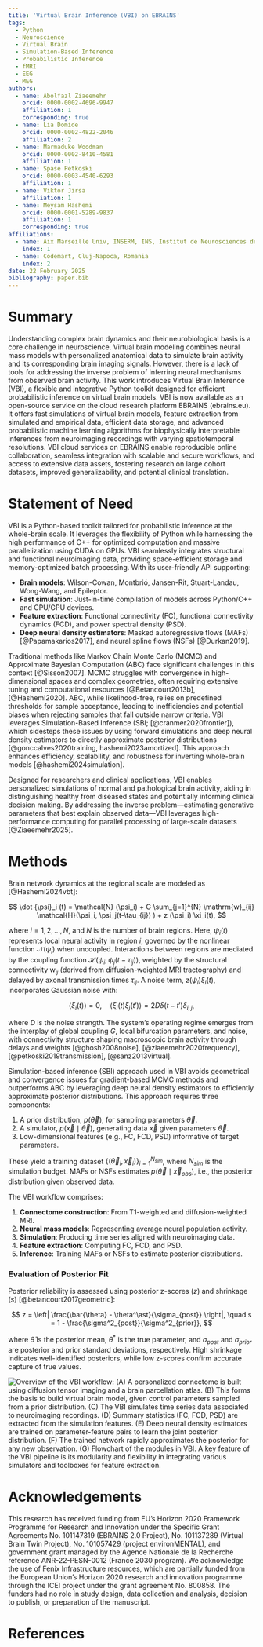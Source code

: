 ```yaml
---
title: 'Virtual Brain Inference (VBI) on EBRAINS'
tags:
  - Python
  - Neuroscience
  - Virtual Brain
  - Simulation-Based Inference
  - Probabilistic Inference
  - fMRI
  - EEG
  - MEG
authors:
  - name: Abolfazl Ziaeemehr
    orcid: 0000-0002-4696-9947
    affiliation: 1
    corresponding: true
  - name: Lia Domide
    orcid: 0000-0002-4822-2046
    affiliation: 2
  - name: Marmaduke Woodman
    orcid: 0000-0002-8410-4581
    affiliation: 1
  - name: Spase Petkoski
    orcid: 0000-0003-4540-6293
    affiliation: 1
  - name: Viktor Jirsa
    affiliation: 1
  - name: Meysam Hashemi
    orcid: 0000-0001-5289-9837
    affiliation: 1
    corresponding: true
affiliations:
  - name: Aix Marseille Univ, INSERM, INS, Institut de Neurosciences des Systèmes, Marseille, France
    index: 1
  - name: Codemart, Cluj-Napoca, Romania
    index: 2
date: 22 February 2025
bibliography: paper.bib
---
```


# Summary

Understanding complex brain dynamics and their neurobiological basis is a core challenge in neuroscience. Virtual brain modeling combines neural mass models with personalized anatomical data to simulate brain activity and its corresponding brain imaging signals. However, there is a lack of tools for addressing the inverse problem of inferring neural mechanisms from observed brain activity. This work introduces Virtual Brain Inference (VBI), a flexible and integrative Python toolkit designed for efficient probabilistic inference on virtual brain models. VBI is now available as an open-source service on the cloud research platform EBRAINS (ebrains.eu). It offers fast simulations of virtual brain models, feature extraction from simulated and empirical data, efficient data storage, and advanced probabilistic machine learning algorithms for biophysically interpretable inferences from neuroimaging recordings with varying spatiotemporal resolutions. VBI cloud services on EBRAINS enable reproducible online collaboration, seamless integration with scalable and secure workflows, and access to extensive data assets, fostering research on large cohort datasets, improved generalizability, and potential clinical translation.

# Statement of Need

VBI is a Python-based toolkit tailored for probabilistic inference at the whole-brain scale. It leverages the flexibility of Python while harnessing the high performance of C++ for optimized computation and massive parallelization using CUDA on GPUs. VBI seamlessly integrates structural and functional neuroimaging data, providing space-efficient storage and memory-optimized batch processing. With its user-friendly API supporting:

- **Brain models**: Wilson-Cowan, Montbrió, Jansen-Rit, Stuart-Landau, Wong-Wang, and Epileptor.
- **Fast simulation**: Just-in-time compilation of models across Python/C++ and CPU/GPU devices.
- **Feature extraction**: Functional connectivity (FC), functional connectivity dynamics (FCD), and power spectral density (PSD).
- **Deep neural density estimators**: Masked autoregressive flows (MAFs) [@Papamakarios2017], and neural spline flows (NSFs) [@Durkan2019].

Traditional methods like Markov Chain Monte Carlo (MCMC) and Approximate Bayesian Computation (ABC) face significant challenges in this context [@Sisson2007]. MCMC struggles with convergence in high-dimensional spaces and complex geometries, often requiring extensive tuning and computational resources [@Betancourt2013b], [@Hashemi2020]. ABC, while likelihood-free, relies on predefined thresholds for sample acceptance, leading to inefficiencies and potential biases when rejecting samples that fall outside narrow criteria. VBI leverages Simulation-Based Inference (SBI; [@cranmer2020frontier]), which sidesteps these issues by using forward simulations and deep neural density estimators to directly approximate posterior distributions [@gonccalves2020training, hashemi2023amortized]. This approach enhances efficiency, scalability, and robustness for inverting  whole-brain models [@hashemi2024simulation].

Designed for researchers and clinical applications, VBI enables personalized simulations of normal and pathological brain activity, aiding in distinguishing healthy from diseased states and potentially informing clinical decision making. By addressing the inverse problem—estimating generative parameters that best explain observed data—VBI leverages high-performance computing for parallel processing of large-scale datasets [@Ziaeemehr2025].


# Methods

Brain network dynamics at the regional scale are modeled as [@Hashemi2024vbt]:

$$
\dot {\psi}_i (t) = \mathcal{N} (\psi_i) + G \sum_{j=1}^{N}  \mathrm{w}_{ij} \mathcal{H}(\psi_i,  \psi_j(t-\tau_{ij}) )  + z (\psi_i) \xi_i(t),
$$


where $i = 1, 2, \ldots, N$, and $N$ is the number of brain regions. Here, $\psi_i(t)$ represents local neural activity in region $i$, governed by the nonlinear function $\mathcal{N}(\psi_i)$ when uncoupled. Interactions between regions are mediated by the coupling function $\mathcal{H}(\psi_i, \psi_j(t - \tau_{ij}))$, weighted by the structural connectivity $\mathrm{w}_{ij}$ (derived from diffusion-weighted MRI tractography) and delayed by axonal transmission times $\tau_{ij}$. A noise term, $z(\psi_i) \xi_i(t)$, incorporates Gaussian noise with:

$$
\langle \xi_i(t) \rangle = 0, \quad \langle \xi_i(t) \xi_j(t') \rangle = 2 D \delta(t - t') \delta_{i,j},
$$

where $D$ is the noise strength. The system’s operating regime emerges from the interplay of global coupling $G$, local bifurcation parameters, and noise, with connectivity structure shaping macroscopic brain activity through delays and weights [@ghosh2008noise], [@ziaeemehr2020frequency], [@petkoski2019transmission], [@sanz2013virtual]. 

Simulation-based inference (SBI) approach used in VBI avoids geometrical and convergence issues for gradient-based MCMC methods and outperforms ABC by leveraging deep neural density estimators to efficiently approximate posterior distributions. This approach requires three components:

1. A prior distribution, $p(\vec{\theta})$, for sampling parameters $\vec{\theta}$.
2. A simulator, $p(\vec{x} \mid \vec{\theta})$, generating data $\vec{x}$ given parameters $\vec{\theta}$.
3. Low-dimensional features (e.g., FC, FCD, PSD) informative of target parameters.

These yield a training dataset $\{(\vec{\theta}_i, \vec{x}_i)\}_{i=1}^{N_{sim}}$, where $N_{sim}$ is the simulation budget. MAFs or NSFs estimates $p(\vec{\theta} \mid \vec{x}_{obs})$, i.e., the posterior distribution given observed data.

The VBI workflow comprises:

1. **Connectome construction**: From T1-weighted and diffusion-weighted MRI.
2. **Neural mass models**: Representing average neural population activity.
3. **Simulation**: Producing time series aligned with neuroimaging data.
4. **Feature extraction**: Computing FC, FCD, and PSD.
5. **Inference**: Training MAFs or NSFs to estimate posterior distributions.

### Evaluation of Posterior Fit

Posterior reliability is assessed using posterior z-scores ($z$) and shrinkage ($s$) [@betancourt2017geometric]:

$$
z = \left| \frac{\bar{\theta} - \theta^\ast}{\sigma_{post}} \right|, \quad s = 1 - \frac{\sigma^2_{post}}{\sigma^2_{prior}},
$$

where $\bar{\theta}$ is the posterior mean, $\theta^\ast$ is the true parameter, and $\sigma_{post}$ and $\sigma_{prior}$ are posterior and prior standard deviations, respectively. High shrinkage indicates well-identified posteriors, while low z-scores confirm accurate capture of true values.

![Overview of the VBI workflow: (**A**) A personalized connectome is built using diffusion tensor imaging and a brain parcellation atlas. (**B**) This forms the basis to build virtual brain model, given control parameters sampled from a prior distribution. (**C**) The VBI simulates time series data associated to neuroimaging recordings. (**D**) Summary statistics (FC, FCD, PSD) are extracted from the simulation features. (**E**) Deep neural density estimators are trained on parameter-feature pairs to learn the joint posterior distribution. (**F**) The trained network rapidly approximates the posterior for any new observation. (**G**) Flowchart of the modules in VBI. A key feature of the VBI pipeline is its modularity and flexibility in integrating various simulators and toolboxes for feature extraction. ](Fig1.png)

# Acknowledgements

This research has received funding from EU’s Horizon 2020 Framework Programme for Research and Innovation under the Specific Grant Agreements No. 101147319 (EBRAINS 2.0 Project), No. 101137289 (Virtual Brain Twin Project), No. 101057429 (project environMENTAL), and government grant managed by the Agence Nationale de la Recherche reference ANR-22-PESN-0012 (France 2030 program). We acknowledge the use of Fenix Infrastructure resources, which are partially funded from the European Union’s Horizon 2020 research and innovation programme through the ICEI project under the grant agreement No. 800858. The funders had no role in study design, data collection and analysis, decision to publish, or preparation of the manuscript.

# References